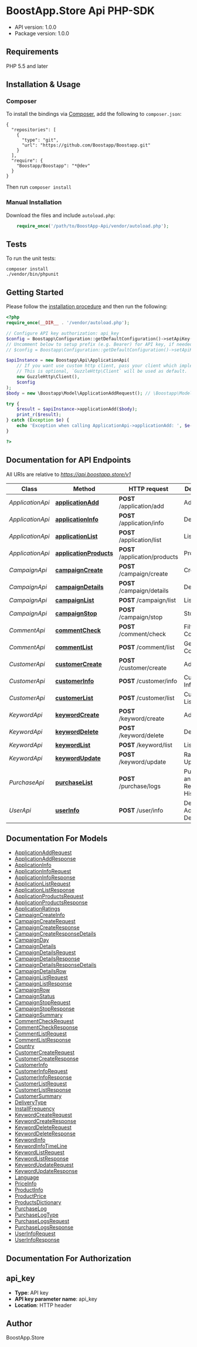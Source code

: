 # BoostApp.Store Api PHP-SDK

- API version: 1.0.0
- Package version: 1.0.0

## Requirements

PHP 5.5 and later

## Installation & Usage
### Composer

To install the bindings via [Composer](http://getcomposer.org/), add the following to `composer.json`:

```
{
  "repositories": [
    {
      "type": "git",
      "url": "https://github.com/Boostapp/Boostapp.git"
    }
  ],
  "require": {
    "Boostapp/Boostapp": "*@dev"
  }
}
```

Then run `composer install`

### Manual Installation

Download the files and include `autoload.php`:

```php
    require_once('/path/to/BoostApp-Api/vendor/autoload.php');
```

## Tests

To run the unit tests:

```
composer install
./vendor/bin/phpunit
```

## Getting Started

Please follow the [installation procedure](#installation--usage) and then run the following:

```php
<?php
require_once(__DIR__ . '/vendor/autoload.php');

// Configure API key authorization: api_key
$config = Boostapp\Configuration::getDefaultConfiguration()->setApiKey('api_key', 'YOUR_API_KEY');
// Uncomment below to setup prefix (e.g. Bearer) for API key, if needed
// $config = Boostapp\Configuration::getDefaultConfiguration()->setApiKeyPrefix('api_key', 'Bearer');

$apiInstance = new Boostapp\Api\ApplicationApi(
    // If you want use custom http client, pass your client which implements `GuzzleHttp\ClientInterface`.
    // This is optional, `GuzzleHttp\Client` will be used as default.
    new GuzzleHttp\Client(),
    $config
);
$body = new \Boostapp\Model\ApplicationAddRequest(); // \Boostapp\Model\ApplicationAddRequest | It is using for adding an application to a Customer or Reseller account. Adding for a Reseller account, value of *identifier* should be empty.

try {
    $result = $apiInstance->applicationAdd($body);
    print_r($result);
} catch (Exception $e) {
    echo 'Exception when calling ApplicationApi->applicationAdd: ', $e->getMessage(), PHP_EOL;
}

?>
```

## Documentation for API Endpoints

All URIs are relative to *https://api.boostapp.store/v1*

Class | Method | HTTP request | Description
------------ | ------------- | ------------- | -------------
*ApplicationApi* | [**applicationAdd**](docs/Api/ApplicationApi.md#applicationadd) | **POST** /application/add | Adding
*ApplicationApi* | [**applicationInfo**](docs/Api/ApplicationApi.md#applicationinfo) | **POST** /application/info | Details
*ApplicationApi* | [**applicationList**](docs/Api/ApplicationApi.md#applicationlist) | **POST** /application/list | Listing
*ApplicationApi* | [**applicationProducts**](docs/Api/ApplicationApi.md#applicationproducts) | **POST** /application/products | Products
*CampaignApi* | [**campaignCreate**](docs/Api/CampaignApi.md#campaigncreate) | **POST** /campaign/create | Creating
*CampaignApi* | [**campaignDetails**](docs/Api/CampaignApi.md#campaigndetails) | **POST** /campaign/details | Details
*CampaignApi* | [**campaignList**](docs/Api/CampaignApi.md#campaignlist) | **POST** /campaign/list | Listing
*CampaignApi* | [**campaignStop**](docs/Api/CampaignApi.md#campaignstop) | **POST** /campaign/stop | Stopping
*CommentApi* | [**commentCheck**](docs/Api/CommentApi.md#commentcheck) | **POST** /comment/check | Filter Comments
*CommentApi* | [**commentList**](docs/Api/CommentApi.md#commentlist) | **POST** /comment/list | Get Comment
*CustomerApi* | [**customerCreate**](docs/Api/CustomerApi.md#customercreate) | **POST** /customer/create | Adding
*CustomerApi* | [**customerInfo**](docs/Api/CustomerApi.md#customerinfo) | **POST** /customer/info | Customer Informations
*CustomerApi* | [**customerList**](docs/Api/CustomerApi.md#customerlist) | **POST** /customer/list | Customer List
*KeywordApi* | [**keywordCreate**](docs/Api/KeywordApi.md#keywordcreate) | **POST** /keyword/create | Adding
*KeywordApi* | [**keywordDelete**](docs/Api/KeywordApi.md#keyworddelete) | **POST** /keyword/delete | Deleting
*KeywordApi* | [**keywordList**](docs/Api/KeywordApi.md#keywordlist) | **POST** /keyword/list | Listing
*KeywordApi* | [**keywordUpdate**](docs/Api/KeywordApi.md#keywordupdate) | **POST** /keyword/update | Ranking Update
*PurchaseApi* | [**purchaseList**](docs/Api/PurchaseApi.md#purchaselist) | **POST** /purchase/logs | Purchasing and Refunding History
*UserApi* | [**userInfo**](docs/Api/UserApi.md#userinfo) | **POST** /user/info | Dealer Account Details


## Documentation For Models

 - [ApplicationAddRequest](docs/Model/ApplicationAddRequest.md)
 - [ApplicationAddResponse](docs/Model/ApplicationAddResponse.md)
 - [ApplicationInfo](docs/Model/ApplicationInfo.md)
 - [ApplicationInfoRequest](docs/Model/ApplicationInfoRequest.md)
 - [ApplicationInfoResponse](docs/Model/ApplicationInfoResponse.md)
 - [ApplicationListRequest](docs/Model/ApplicationListRequest.md)
 - [ApplicationListResponse](docs/Model/ApplicationListResponse.md)
 - [ApplicationProductsRequest](docs/Model/ApplicationProductsRequest.md)
 - [ApplicationProductsResponse](docs/Model/ApplicationProductsResponse.md)
 - [ApplicationRatings](docs/Model/ApplicationRatings.md)
 - [CampaignCreateInfo](docs/Model/CampaignCreateInfo.md)
 - [CampaignCreateRequest](docs/Model/CampaignCreateRequest.md)
 - [CampaignCreateResponse](docs/Model/CampaignCreateResponse.md)
 - [CampaignCreateResponseDetails](docs/Model/CampaignCreateResponseDetails.md)
 - [CampaignDay](docs/Model/CampaignDay.md)
 - [CampaignDetails](docs/Model/CampaignDetails.md)
 - [CampaignDetailsRequest](docs/Model/CampaignDetailsRequest.md)
 - [CampaignDetailsResponse](docs/Model/CampaignDetailsResponse.md)
 - [CampaignDetailsResponseDetails](docs/Model/CampaignDetailsResponseDetails.md)
 - [CampaignDetailsRow](docs/Model/CampaignDetailsRow.md)
 - [CampaignListRequest](docs/Model/CampaignListRequest.md)
 - [CampaignListResponse](docs/Model/CampaignListResponse.md)
 - [CampaignRow](docs/Model/CampaignRow.md)
 - [CampaignStatus](docs/Model/CampaignStatus.md)
 - [CampaignStopRequest](docs/Model/CampaignStopRequest.md)
 - [CampaignStopResponse](docs/Model/CampaignStopResponse.md)
 - [CampaignSummary](docs/Model/CampaignSummary.md)
 - [CommentCheckRequest](docs/Model/CommentCheckRequest.md)
 - [CommentCheckResponse](docs/Model/CommentCheckResponse.md)
 - [CommentListRequest](docs/Model/CommentListRequest.md)
 - [CommentListResponse](docs/Model/CommentListResponse.md)
 - [Country](docs/Model/Country.md)
 - [CustomerCreateRequest](docs/Model/CustomerCreateRequest.md)
 - [CustomerCreateResponse](docs/Model/CustomerCreateResponse.md)
 - [CustomerInfo](docs/Model/CustomerInfo.md)
 - [CustomerInfoRequest](docs/Model/CustomerInfoRequest.md)
 - [CustomerInfoResponse](docs/Model/CustomerInfoResponse.md)
 - [CustomerListRequest](docs/Model/CustomerListRequest.md)
 - [CustomerListResponse](docs/Model/CustomerListResponse.md)
 - [CustomerSummary](docs/Model/CustomerSummary.md)
 - [DeliveryType](docs/Model/DeliveryType.md)
 - [InstallFrequency](docs/Model/InstallFrequency.md)
 - [KeywordCreateRequest](docs/Model/KeywordCreateRequest.md)
 - [KeywordCreateResponse](docs/Model/KeywordCreateResponse.md)
 - [KeywordDeleteRequest](docs/Model/KeywordDeleteRequest.md)
 - [KeywordDeleteResponse](docs/Model/KeywordDeleteResponse.md)
 - [KeywordInfo](docs/Model/KeywordInfo.md)
 - [KeywordInfoTimeLine](docs/Model/KeywordInfoTimeLine.md)
 - [KeywordListRequest](docs/Model/KeywordListRequest.md)
 - [KeywordListResponse](docs/Model/KeywordListResponse.md)
 - [KeywordUpdateRequest](docs/Model/KeywordUpdateRequest.md)
 - [KeywordUpdateResponse](docs/Model/KeywordUpdateResponse.md)
 - [Language](docs/Model/Language.md)
 - [PriceInfo](docs/Model/PriceInfo.md)
 - [ProductInfo](docs/Model/ProductInfo.md)
 - [ProductPrice](docs/Model/ProductPrice.md)
 - [ProductsDictionary](docs/Model/ProductsDictionary.md)
 - [PurchaseLog](docs/Model/PurchaseLog.md)
 - [PurchaseLogType](docs/Model/PurchaseLogType.md)
 - [PurchaseLogsRequest](docs/Model/PurchaseLogsRequest.md)
 - [PurchaseLogsResponse](docs/Model/PurchaseLogsResponse.md)
 - [UserInfoRequest](docs/Model/UserInfoRequest.md)
 - [UserInfoResponse](docs/Model/UserInfoResponse.md)


## Documentation For Authorization


## api_key

- **Type**: API key
- **API key parameter name**: api_key
- **Location**: HTTP header


## Author

BoostApp.Store

